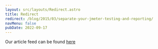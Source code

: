 ```yaml
---
layout: src/layouts/Redirect.astro
title: Redirect
redirect: /blog/2015/03/separate-your-jmeter-testing-and-reporting/
navMenu: false
pubDate: 2022-09-17
---
```

<div>
Our article feed can be found <a href="/blog/2015/03/separate-your-jmeter-testing-and-reporting/">here</a>
</div>
